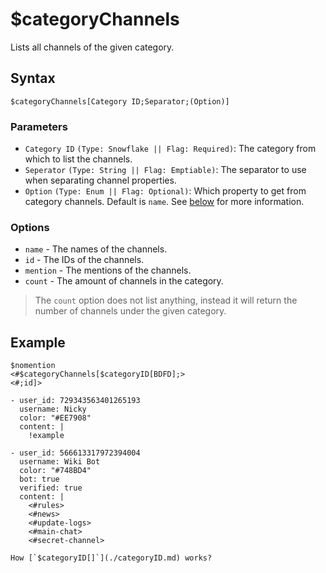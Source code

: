 # $categoryChannels
Lists all channels of the given category.

## Syntax
```
$categoryChannels[Category ID;Separator;(Option)]
```

### Parameters
- `Category ID` `(Type: Snowflake || Flag: Required)`: The category from which to list the channels. 
- `Seperator` `(Type: String || Flag: Emptiable)`: The separator to use when separating channel properties.
- `Option` `(Type: Enum || Flag: Optional)`: Which property to get from category channels. Default  is `name`. See [below](#options) for more information.

### Options
- `name` - The names of the channels.
- `id` - The IDs of the channels.
- `mention` - The mentions of the channels.
- `count` - The amount of channels in the category.

> The `count` option does not list anything, instead it will return the number of channels under the given category.

## Example
```
$nomention
<#$categoryChannels[$categoryID[BDFD];>
<#;id]>
```
``` discord yaml
- user_id: 729343563401265193
  username: Nicky
  color: "#EE7908"
  content: |
    !example

- user_id: 566613317972394004
  username: Wiki Bot
  color: "#748BD4"
  bot: true
  verified: true
  content: |
    <#rules>
    <#news>
    <#update-logs>
    <#main-chat>
    <#secret-channel>
```

```admonish question title="What is this?"
How [`$categoryID[]`](./categoryID.md) works?
```
